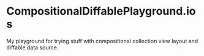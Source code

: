 # CompositionalDiffablePlayground.ios
My playground for trying stuff with compositional collection view layout and diffable data source.

